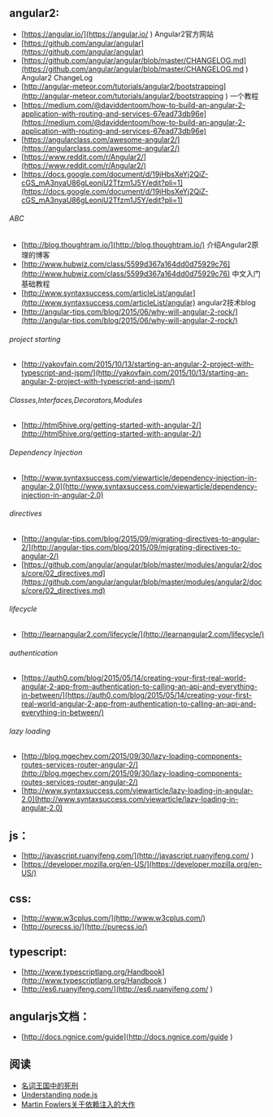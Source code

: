 ## angular2:

* [https://angular.io/](https://angular.io/ ) Angular2官方网站
* [https://github.com/angular/angular](https://github.com/angular/angular) 
* [https://github.com/angular/angular/blob/master/CHANGELOG.md](https://github.com/angular/angular/blob/master/CHANGELOG.md ) Angular2 ChangeLog
* [http://angular-meteor.com/tutorials/angular2/bootstrapping](http://angular-meteor.com/tutorials/angular2/bootstrapping ) 一个教程
* [https://medium.com/@daviddentoom/how-to-build-an-angular-2-application-with-routing-and-services-67ead73db96e](https://medium.com/@daviddentoom/how-to-build-an-angular-2-application-with-routing-and-services-67ead73db96e)
* [https://angularclass.com/awesome-angular2/](https://angularclass.com/awesome-angular2/)
* [https://www.reddit.com/r/Angular2/](https://www.reddit.com/r/Angular2/)
* [https://docs.google.com/document/d/19jHbsXeYj2QiZ-cGS_mA3nyaU86gLeonjU2Tfzm1J5Y/edit?pli=1](https://docs.google.com/document/d/19jHbsXeYj2QiZ-cGS_mA3nyaU86gLeonjU2Tfzm1J5Y/edit?pli=1)

###### ABC

* [http://blog.thoughtram.io/](http://blog.thoughtram.io/) 介绍Angular2原理的博客
* [http://www.hubwiz.com/class/5599d367a164dd0d75929c76](http://www.hubwiz.com/class/5599d367a164dd0d75929c76) 中文入门基础教程
* [http://www.syntaxsuccess.com/articleList/angular](http://www.syntaxsuccess.com/articleList/angular) angular2技术blog
* [http://angular-tips.com/blog/2015/06/why-will-angular-2-rock/](http://angular-tips.com/blog/2015/06/why-will-angular-2-rock/)

###### project starting

* [http://yakovfain.com/2015/10/13/starting-an-angular-2-project-with-typescript-and-jspm/](http://yakovfain.com/2015/10/13/starting-an-angular-2-project-with-typescript-and-jspm/)

###### Classes,Interfaces,Decorators,Modules

* [http://html5hive.org/getting-started-with-angular-2/](http://html5hive.org/getting-started-with-angular-2/)

###### Dependency Injection

* [http://www.syntaxsuccess.com/viewarticle/dependency-injection-in-angular-2.0](http://www.syntaxsuccess.com/viewarticle/dependency-injection-in-angular-2.0)

###### directives

* [http://angular-tips.com/blog/2015/09/migrating-directives-to-angular-2/](http://angular-tips.com/blog/2015/09/migrating-directives-to-angular-2/)
* [https://github.com/angular/angular/blob/master/modules/angular2/docs/core/02_directives.md](https://github.com/angular/angular/blob/master/modules/angular2/docs/core/02_directives.md)

###### lifecycle

* [http://learnangular2.com/lifecycle/](http://learnangular2.com/lifecycle/)

###### authentication 

* [https://auth0.com/blog/2015/05/14/creating-your-first-real-world-angular-2-app-from-authentication-to-calling-an-api-and-everything-in-between/](https://auth0.com/blog/2015/05/14/creating-your-first-real-world-angular-2-app-from-authentication-to-calling-an-api-and-everything-in-between/)

###### lazy loading

* [http://blog.mgechev.com/2015/09/30/lazy-loading-components-routes-services-router-angular-2/](http://blog.mgechev.com/2015/09/30/lazy-loading-components-routes-services-router-angular-2/)
* [http://www.syntaxsuccess.com/viewarticle/lazy-loading-in-angular-2.0](http://www.syntaxsuccess.com/viewarticle/lazy-loading-in-angular-2.0)

## js：

* [http://javascript.ruanyifeng.com/](http://javascript.ruanyifeng.com/ )
* [https://developer.mozilla.org/en-US/](https://developer.mozilla.org/en-US/)

## css:

* [http://www.w3cplus.com/](http://www.w3cplus.com/)
* [http://purecss.io/](http://purecss.io/)

## typescript:

* [http://www.typescriptlang.org/Handbook](http://www.typescriptlang.org/Handbook )
* [http://es6.ruanyifeng.com/](http://es6.ruanyifeng.com/ )

## angularjs文档：

* [http://docs.ngnice.com/guide](http://docs.ngnice.com/guide )

## 阅读

* [名词王国中的死刑](http://steve-yegge.blogspot.com/2006/03/execution-in-kingdom-of-nouns.html )
* [Understanding node.js](http://debuggable.com/posts/understanding-node-js:4bd98440-45e4-4a9a-8ef7-0f7ecbdd56cb )
* [Martin Fowlers关于依赖注入的大作](http://martinfowler.com/articles/injection.html )


